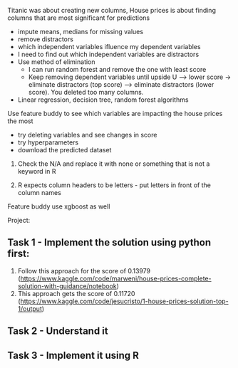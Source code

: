 Titanic was about creating new columns, House prices is about finding columns that are most significant for predictions
- impute means, medians for missing values
- remove distractors
- which independent variables ifluence my dependent variables
- I need to find out which independent variables are distractors
- Use method of elimination
    - I can run random forest and remove the one with least score
    - Keep removing dependent variables until upside U --> lower score -> eliminate distractors (top score) --> eliminate distractors (lower score). You deleted too many columns.  
- Linear regression, decision tree, random forest algorithms


Use feature buddy to see which variables are impacting the house prices the most
- try deleting variables and see changes in score
- try hyperparameters
- download the predicted dataset


1. Check the N/A and replace it with none or something that is not a keyword in R

2. R expects column headers to be letters - put letters in front of the column names

Feature buddy use xgboost as well

Project:

## Task 1 - Implement the solution using python first:

1. Follow this approach for the score of 0.13979 (https://www.kaggle.com/code/marweni/house-prices-complete-solution-with-guidance/notebook)
2. This approach gets the score of 0.11720 (https://www.kaggle.com/code/jesucristo/1-house-prices-solution-top-1/output)

## Task 2 - Understand it

## Task 3 - Implement it using R